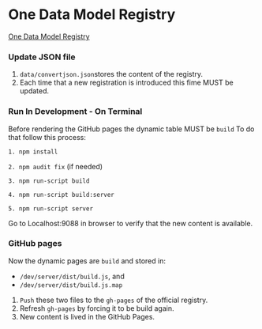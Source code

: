 # One Data Model Registry

[One Data Model Registry](https://one-data-model.github.io/prototype-registry/)


### Update JSON file
1. `data/convertjson.json`stores the content of the registry.
2. Each time that a new registration is introduced this fime MUST be updated.

### Run In Development - On Terminal
Before rendering the GitHub pages the dynamic table MUST be `build`
To do that follow this process:

`1. npm install`

`2. npm audit fix`
(if needed)

`3. npm run-script build`

`4. npm run-script build:server`

`5. npm run-script server`

Go to Localhost:9088 in browser to verify that the new content is available.

### GitHub pages
Now the dynamic pages are `build` and stored in:
* `/dev/server/dist/build.js`, and
* `/dev/server/dist/build.js.map`

1. `Push` these two files to the `gh-pages` of the official registry.
2. Refresh `gh-pages` by forcing it to be build again.
3. New content is lived in the GitHub Pages.

